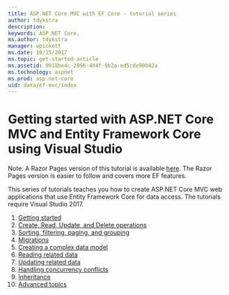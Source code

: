 ```yaml
---
title: ASP.NET Core MVC with EF Core - tutorial series
author: tdykstra
description: 
keywords: ASP.NET Core,
ms.author: tdykstra
manager: wpickett
ms.date: 10/15/2017
ms.topic: get-started-article
ms.assetid: 9918be4c-2096-404f-9b2a-ed5cde90042a
ms.technology: aspnet
ms.prod: asp.net-core
uid: data/ef-mvc/index
---
```

# Getting started with ASP.NET Core MVC and Entity Framework Core using Visual Studio

Note: A Razor Pages version of this tutorial is available [here](xref:data/ef-rp/intro). The Razor Pages version is easier to follow and covers more EF features.

This series of tutorials teaches you how to create ASP.NET Core MVC web applications that use Entity Framework Core for data access. The tutorials require Visual Studio 2017.

1. [Getting started](intro.md)
2. [Create, Read, Update, and Delete operations](crud.md)
3. [Sorting, filtering, paging, and grouping](sort-filter-page.md)
4. [Migrations](migrations.md)
5. [Creating a complex data model](complex-data-model.md)
6. [Reading related data](read-related-data.md)
7. [Updating related data](update-related-data.md)
8. [Handling concurrency conflicts](concurrency.md)
9. [Inheritance](inheritance.md)
10. [Advanced topics](advanced.md)
